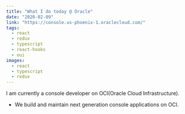 ```yaml
---
title: "What I do today @ Oracle"
date: "2020-02-09"
link: "https://console.us-phoenix-1.oraclecloud.com/"
tags:
  - react
  - redux
  - typescript
  - react-hooks
  - oui
images:
  - react
  - typescript
  - redux
---
```


I am currently a console developer on OCI(Oracle Cloud Infrastructure).

- We build and maintain next generation console applications on OCI.
